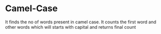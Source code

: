 # Camel-Case
It finds the no of words present in camel case. It counts the first word and other words which will starts with capital and returns final count
